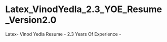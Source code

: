 # Latex_VinodYedla_2.3_YOE_Resume_Version2.0
Latex- Vinod Yedla Resume - 2.3 Years Of Experience - 

